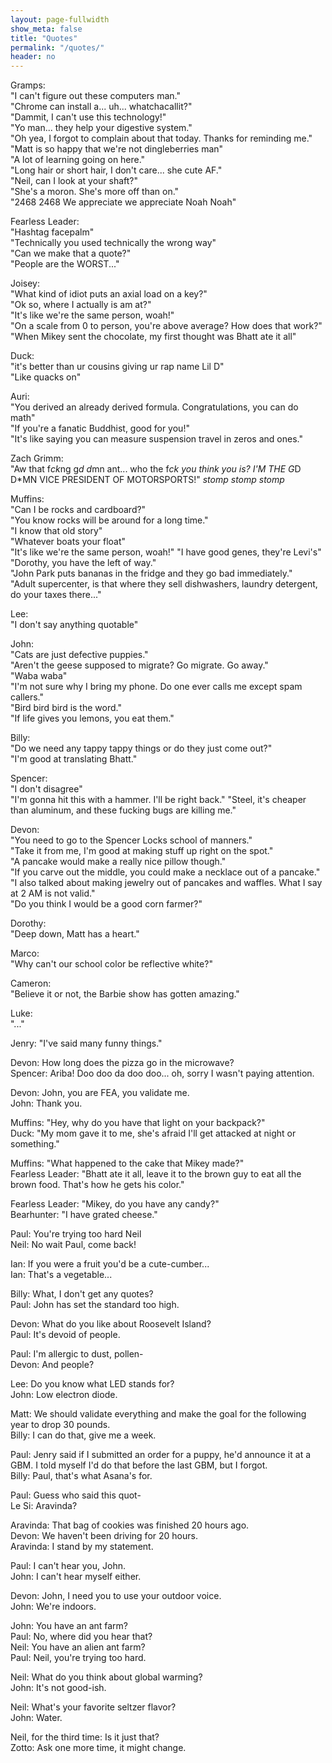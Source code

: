 ```yaml
---
layout: page-fullwidth
show_meta: false
title: "Quotes"
permalink: "/quotes/"
header: no
---
```


Gramps:  
"I can't figure out these computers man."  
"Chrome can install a... uh... whatchacallit?"  
"Dammit, I can't use this technology!"  
"Yo man... they help your digestive system."  
"Oh yea, I forgot to complain about that today. Thanks for reminding me."  
"Matt is so happy that we're not dingleberries man"  
"A lot of learning going on here."  
"Long hair or short hair, I don't care... she cute AF."  
"Neil, can I look at your shaft?"  
"She's a moron.  She's more off than on."  
"2468 2468 We appreciate we appreciate Noah Noah"

Fearless Leader:  
"Hashtag facepalm"  
"Technically you used technically the wrong way"  
"Can we make that a quote?"  
"People are the WORST..."  

Joisey:  
"What kind of idiot puts an axial load on a key?"  
"Ok so, where I actually is am at?"  
"It's like we're the same person, woah!"  
"On a scale from 0 to person, you're above average? How does that work?"  
"When Mikey sent the chocolate, my first thought was Bhatt ate it all"

Duck:  
"it's better than ur cousins giving ur rap name Lil D"  
"Like quacks on"  

Auri:  
"You derived an already derived formula. Congratulations, you can do math"  
"If you're a fanatic Buddhist, good for you!"  
"It's like saying you can measure suspension travel in zeros and ones."  

Zach Grimm:  
"Aw that f*ck*ng g*d d*mn ant... who the f*ck you think you is? I'M THE G*D D*MN VICE PRESIDENT OF MOTORSPORTS!" *stomp stomp stomp*  

Muffins:  
"Can I be rocks and cardboard?"  
"You know rocks will be around for a long time."  
"I know that old story"  
"Whatever boats your float"  
"It's like we're the same person, woah!"
"I have good genes, they're Levi's"
"Dorothy, you have the left of way."  
"John Park puts bananas in the fridge and they go bad immediately."  
"Adult supercenter, is that where they sell dishwashers, laundry detergent, do your taxes there..."  

Lee:  
"I don't say anything quotable"  

John:  
"Cats are just defective puppies."  
"Aren't the geese supposed to migrate?  Go migrate.  Go away."  
"Waba waba"  
"I'm not sure why I bring my phone.  Do one ever calls me except spam callers."  
"Bird bird bird is the word."  
"If life gives you lemons, you eat them."

Billy:  
"Do we need any tappy tappy things or do they just come out?"  
"I'm good at translating Bhatt."

Spencer:  
"I don't disagree"  
"I'm gonna hit this with a hammer.  I'll be right back."
"Steel, it's cheaper than aluminum, and these fucking bugs are killing me."    

Devon:  
"You need to go to the Spencer Locks school of manners."  
"Take it from me, I'm good at making stuff up right on the spot."  
"A pancake would make a really nice pillow though."  
"If you carve out the middle, you could make a necklace out of a pancake."  
"I also talked about making jewelry out of pancakes and waffles. What I say at 2 AM is not valid."  
"Do you think I would be a good corn farmer?"  

Dorothy:  
"Deep down, Matt has a heart."  

Marco:  
"Why can't our school color be reflective white?"  

Cameron:  
"Believe it or not, the Barbie show has gotten amazing."  

Luke:  
"..."  

Jenry:
"I've said many funny things."  

Devon: How long does the pizza go in the microwave?  
Spencer: Ariba! Doo doo da doo doo... oh, sorry I wasn't paying attention.  

Devon: John, you are FEA, you validate me.  
John: Thank you.  

Muffins: "Hey, why do you have that light on your backpack?"  
Duck: "My mom gave it to me, she's afraid I'll get attacked at night or something."  

Muffins: "What happened to the cake that Mikey made?"  
Fearless Leader: "Bhatt ate it all, leave it to the brown guy to eat all the brown food. That's how he gets his color."  

Fearless Leader: "Mikey, do you have any candy?"  
Bearhunter: "I have grated cheese."  

Paul: You're trying too hard Neil  
Neil: No wait Paul, come back!  

Ian: If you were a fruit you'd be a cute-cumber...  
Ian: That's a vegetable...  

Billy: What, I don't get any quotes?  
Paul: John has set the standard too high.  

Devon: What do you like about Roosevelt Island?  
Paul: It's devoid of people.  

Paul: I'm allergic to dust, pollen-  
Devon: And people?  

Lee: Do you know what LED stands for?  
John: Low electron diode.  

Matt: We should validate everything and make the goal for the following year to drop 30 pounds.  
Billy: I can do that, give me a week.  

Paul: Jenry said if I submitted an order for a puppy, he'd announce it at a GBM.  I told myself I'd do that before the last GBM, but I forgot.  
Billy: Paul, that's what Asana's for.  

Paul: Guess who said this quot-  
Le Si:  Aravinda?  

Aravinda: That bag of cookies was finished 20 hours ago.  
Devon:  We haven't been driving for 20 hours.  
Aravinda: I stand by my statement.  

Paul:  I can't hear you, John.  
John:  I can't hear myself either.  

Devon: John, I need you to use your outdoor voice.  
John: We're indoors.  

John: You have an ant farm?  
Paul:  No, where did you hear that?  
Neil:  You have an alien ant farm?  
Paul:  Neil, you're trying too hard.  

Neil:  What do you think about global warming?  
John:  It's not good-ish.  

Neil:  What's your favorite seltzer flavor?  
John:  Water.  

Neil, for the third time:  Is it just that?  
Zotto:  Ask one more time, it might change.  
